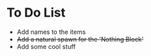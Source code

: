 # To Do List
- Add names to the items
- ~~Add a natural spawn for the 'Nothing Block'~~
- Add some cool stuff 
